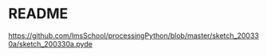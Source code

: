 # README


https://github.com/lmsSchool/processingPython/blob/master/sketch_200330a/sketch_200330a.pyde
